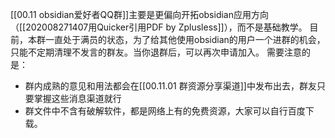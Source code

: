 [[00.11 obsidian爱好者QQ群]]主要是更偏向开拓obsidian应用方向（[[202008271407用Quicker引用PDF by Zplusless]]），而不是基础教学。
目前，本群一直处于满员的状态，为了给其他使用obsidian的用户一个进群的机会，只能不定期清理不发言的群友。当你退群后，可以再次申请加入。
需要注意的是：
- 群内成熟的意见和用法都会在[[00.11.01 群资源分享渠道]]中发布出去，群友只要掌握这些消息渠道就行
- 群文件中不含有破解软件，都是网络上有的免费资源，大家可以自行百度下载。